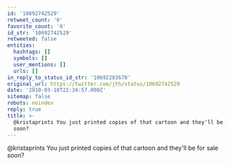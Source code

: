 ```yaml
---
id: '10692742529'
retweet_count: '0'
favorite_count: '0'
id_str: '10692742529'
retweeted: false
entities:
  hashtags: []
  symbols: []
  user_mentions: []
  urls: []
in_reply_to_status_id_str: '10692283670'
original_url: https://twitter.com/jth/status/10692742529
date: '2010-03-18T22:34:57.000Z'
sitemap: false
robots: noindex
reply: true
title: >-
  @kristaprints You just printed copies of that cartoon and they'll be for sale
  soon?
---
```


@kristaprints You just printed copies of that cartoon and they'll be for sale soon?